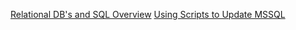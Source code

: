 [Relational DB's and SQL Overview](https://github.com/danielvivacqua/SQLTutorial/blob/master/Resources/SQL%20in%207.%20Day%201.%20Relational%20DBs%20and%20SQL%20Overview.%20%20(1).pdf)
[Using Scripts to Update MSSQL](https://www.youtube.com/watch?v=3Ou-IhYjxIc)
